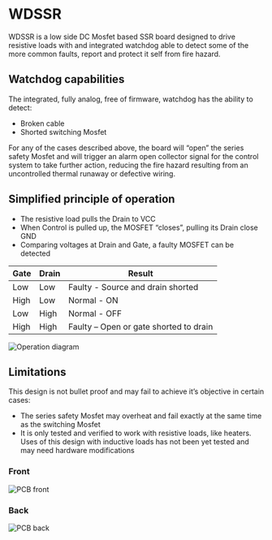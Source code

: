 # WDSSR

WDSSR is a low side DC Mosfet based SSR board designed to drive resistive loads with and integrated watchdog able to detect some of the more common faults, report and protect it self from fire hazard.

## Watchdog capabilities

The integrated, fully analog, free of firmware, watchdog has the ability to detect:
 - Broken cable
 - Shorted switching Mosfet

For any of the cases described above, the board will “open” the series safety Mosfet and will trigger an alarm open collector signal for the control system to take further action, reducing the fire hazard resulting from an uncontrolled thermal runaway or defective wiring.

## Simplified principle of operation

 - The resistive load pulls the Drain to VCC
 - When Control is pulled up, the MOSFET “closes”, pulling its Drain close GND
 - Comparing voltages at Drain and Gate, a faulty MOSFET can be detected

| Gate | Drain | Result                                 |
| ---- | ----- | -------------------------------------- |
| Low  | Low   | Faulty - Source and drain  shorted     |
| High | Low   | Normal - ON                            |
| Low  | High  | Normal - OFF                           |
| High | High  | Faulty – Open or gate shorted to drain |

![Operation diagram](https://github.com/eliasrm87/wdssr/raw/master/docs/images/operation_diagram.png)

## Limitations

This design is not bullet proof and may fail to achieve it’s objective in certain cases:
 - The series safety Mosfet may overheat and fail exactly at the same time as the switching Mosfet
 - It is only tested and verified to work with resistive loads, like heaters. Uses of this design with inductive loads has not been yet tested and may need hardware modifications

### Front

![PCB front](https://github.com/eliasrm87/wdssr/raw/master/docs/images/front.png)

### Back

![PCB back](https://github.com/eliasrm87/wdssr/raw/master/docs/images/back.png)

